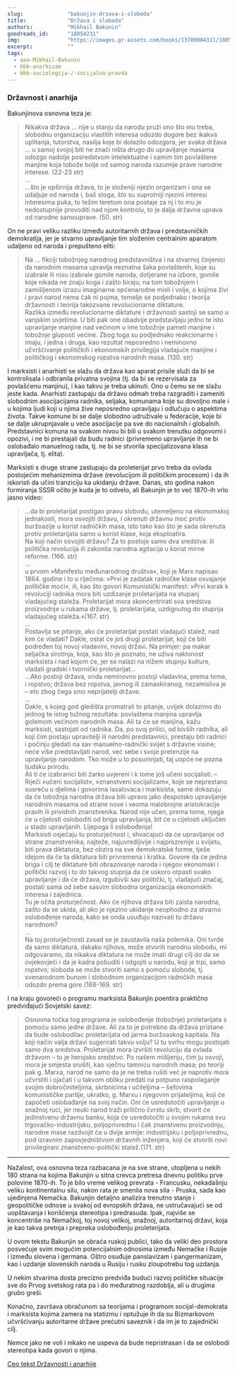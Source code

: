 ```yaml
---
slug:              "bakunjin-drzava-i-sloboda"
title:             "Država i sloboda"
authors:           "Mikhail Bakunin"
goodreads_id:      "18054231"
img:               "https://images.gr-assets.com/books/1370900431l/18054231.jpg"
excerpt:           ""
tags:
  - aaa-Mikhail-Bakunin
  - bbb-anarhizam
  - bbb-sociologija-/-socijalna-pravda
---
```


### Državnost i anarhija

Bakunjinova osnovna teza je:

<blockquote>
Nikakva država ... nije u stanju da narodu pruži ono što mu treba, slobodnu organizaciju vlastitih interesa odozdo dogore bez ikakva uplitanja, tutorstva, nasilja koje bi dolazilo odozgora, jer svaka država ... u samoj svojoj biti ne znači ništa drugo do upravljanje masama odozgo nadolje posredstvom intelektualne i samim tim povlaštene manjine koja tobože bolje od samog naroda razumije prave narodne interese. (22-23 str)
<br>
...
<br>
...što je opširnija država, to je složeniji njezin organizam i ona se udaljuje od naroda i, baš stoga, što su suprotniji njezini interesi interesima puka, to težim teretom ona postaje za nj i to mu je nedostupnije provoditi nad njom kontrolu, to je dalja državna uprava od narodne samouprave. (50. str)
</blockquote>

On ne pravi veliku razliku između autoritarnih država i predstavničkih demokratija, jer je stvarno upravljanje tim složenim centralnim aparatom udaljeno od naroda i prepušteno eliti:

<blockquote>
Na ... fikciji tobožnjeg narodnog predstavništva i na stvarnoj činjenici da narodnim masama upravlja neznatna šaka povlaštenih, koje su izabrale ili nisu izabrale gomile naroda, dotjerane na izbore, gomile koje nikada ne znaju koga i zašto biraju; na tom tobožnjem i zamišljenom izrazu imaginarne općenarodne misli i volje, o kojima živi i pravi narod nema čak ni pojma, temelje se podjednako i teorija državnosti i teorija takozvane revolucionarne diktature.
<br>
Razlika između revolucionarne diktature i državnosti sastoji se samo u vanjskim uvjetima. U biti pak one obadvije predstavljaju jedno te isto upravljanje manjine nad većinom u ime tobožnje pameti manjine i tobožnje gluposti većine. Zbog toga su podjednako reakcionarne i imaju, i jedna i druga, kao rezultat neposredno i neminovno učvršćivanje političkih i ekonomskih privilegija vladajuće manjine i političkog i ekonomskog ropstva narodnih masa. (130. str)
</blockquote>

I marksisti i anarhisti se slažu da država kao aparat prisile služi da bi se kontrolisala i odbranila privatna 
svojina (tj. da bi se rezervisala za povlašćenu manjinu), i kao takvu je treba ukinuti. Ono u čemu se ne slažu jeste 
kada. Anarhisti zastupaju da državu odmah treba razgraditi i zameniti slobodnim asocijacijama radnika, seljaka, komunama 
koje su dovoljno male i u kojima ljudi koji u njima žive neposredno upravljaju i odlučuju o aspektima života. Takve 
komune bi se dalje slobodno udruživale u federacije, koje bi se dalje ukrupnjavale u veće asocijacije pa sve do 
nacionalnih i globalnih. Predstavnici komuna na svakom nivou bi bili u svakom trenutku odgovorni i opozivi, i ne bi 
prestajali da budu radnici (privremeno upravljanje ih ne bi oslobađalo manuelnog rada, tj. ne bi se stvorila 
specijalizovana klasa upravljača, tj. elita).

Marksisti s druge strane zastupaju da proleterijat prvo treba da ovlada postojećim mehanizmima države (revolucijom ili 
političkim procesom) i da ih iskoristi da učini tranziciju ka ukidanju države. Danas, sto godina nakon formiranja SSSR 
očito je kuda je to odvelo, ali Bakunjin je to već 1870-ih vrlo jasno video:

<blockquote>
...da bi proletarijat postigao pravu slobodu, utemeljenu na ekonomskoj jednakosti, mora osvojiti državu, i okrenuti državnu moć protiv buržoazije u korist radničkih masa, isto tako kao što je sada okrenuta protiv proletarijata samo u korist klase, koja eksploatira.
<br>
Na koji način osvojiti državu? Za to postoje samo dva sredstva: ili politička revolucija ili zakonita narodna agitacija u korist mirne reforme. (166. str)
<br>
...
<br>
u prvom »Manifestu međunarodnog društva«, koji je Marx napisao 1864. godine i to u riječima: »Prvi je zadatak radničke klase osvajanje političke moći«, ili, kao što govori Komunistički manifest: »Prvi korak k revoluciji radnika mora biti uzdizanje proletarijata na stupanj vladajućeg staleža. Proletarijat mora skoncentrirati sva sredstva proizvodnje u rukama države, tj. proletarijata, uzdignutog do stupnja vladajućeg staleža.«(167. str)
<br>
...
<br>
Postavlja se pitanje, ako će proletarijat postati vladajući stalež, nad kim će vladati? Dakle, ostat će još drugi proletarijat, koji će biti podređen toj novoj vladavini, novoj državi. Na primjer: pa makar seljačka sirotinja, koja, kao što je poznato, ne uživa naklonost marksista i nad kojom će, jer se nalazi na nižem stupnju kulture, vladati gradski i tvornički proletarijat...
<br>
...Ako postoji država, onda neminovno postoji vladavina, prema tome, i ropstvo; država bez ropstva, javnog ili zamaskiranog, nezamisliva je – eto zbog čega smo neprijatelji države.
<br>
...
<br>
Dakle, s kojeg god gledišta promatrali to pitanje, uvijek dolazimo do jednog te istog tužnog rezultata: povlaštena manjina upravlja golemom većinom narodnih masa. Ali ta će se manjina, kažu marksisti, sastojati od radnika. Da, po svoj prilici, od bivših radnika, ali koji čim postaju upravitelji ili narodni predstavnici, prestaju biti radnici i počinju gledati na sav manuelno-radnički svijet s državne visine; neće više predstavljati narod, već sebe i svoje pretenzije na upravljanje narodom. Tko može u to posumnjati, taj uopće ne pozna ljudsku prirodu.
<br>
Ali ti će izabranici biti žarko uvjereni i k tome još učeni socijalisti. – Riječi »učeni socijalist«, »znanstveni socijalizam«, koje se neprestano susreću u djelima i govorima lasalovaca i marksista, same dokazuju da će tobožnja narodna država biti upravo jako despotsko upravljanje narodnim masama od strane nove i veoma malobrojne aristokracije pravih ili prividnih znanstvenika. Narod nije učen, prema tome, njega će u cijelosti osloboditi od briga upravljanja, bit će u cijelosti uključen u stado upravljanih. Lijepoga li oslobođenja!
<br>
Marksisti osjećaju tu proturječnost i, shvaćajući da će upravljanje od strane znanstvenika, najteže, najuvredljivije i najprezrenije u svijetu, biti prava diktatura, bez obzira na sve demokratske forme, tješe idejom da će ta diktatura biti privremena i kratka. Govore da će jedina briga i cilj te diktature biti obrazovanje naroda i njegov ekonomski i politički razvoj i to do takvog stupnja da će uskoro otpasti svako upravljanje i da će država, izgubivši sav politički, tj. vladajući značaj, postati sama od sebe sasvim slobodna organizacija ekonomskih interesa i zajednica.
<br>
Tu je očita proturječnost. Ako će njihova država biti zaista narodna, zašto da se ukida, ali ako je njezino ukidanje neophodno za stvarno oslobođenje naroda, kako se onda usuđuju nazivati tu državu narodnom?
<br>
...
<br>
Na toj proturječnosti zasad se je zaustavila naša polemika. Oni tvrde da samo diktatura, dakako njihova, može stvoriti narodnu slobodu, mi odgovaramo, da nikakva diktatura ne može imati drugi cilj do da se ovjekovječi i da je kadra pobuditi i odgojiti u narodu, koji je trpi, samo ropstvo; sloboda se može stvoriti samo s pomoću slobode, tj. svenarodnom bunom i slobodnom organizacijom radničkih masa odozdo prema gore.(168-169. str)
</blockquote>

I na kraju govoreći o programu marksista Bakunjin poentira praktično predviđajući Sovjetski savez:

<blockquote>
Osnovna točka tog programa je oslobođenje (tobožnje) proletarijata s pomoću samo jedne države. Ali za to je potrebno da država pristane da bude oslobodilac proletarijata od jarma buržoaskog kapitala. Na koji način valja državi sugerirati takvu volju? U tu svrhu mogu postojati samo dva sredstva. Proletarijat mora izvršiti revoluciju da ovlada državom – to je herojsko sredstvo. Po našem mišljenju, čim ju osvoji, mora je smjesta srušiti, kao vječnu tamnicu narodnih masa; po teoriji pak g. Marxa, narod ne samo da je ne treba rušiti već je naprotiv mora učvrstiti i ojačati i u takvom obliku predati na potpuno raspolaganje svojim dobročiniteljima, skrbnicima i učiteljima – šefovima komunističke partije, ukratko, g. Marxu i njegovim prijateljima, koji će započeti oslobađanje na svoj način. Oni će usredotočiti upravljanje u snažnoj ruci, jer neuki narod traži prilično čvrstu skrb; stvorit će jedinstvenu državnu banku, koja će usredotočiti u svojim rukama svu trgovačko-industrijsku, poljoprivrednu i čak znanstvenu proizvodnju, narodne mase razdvojit će u dvije armije: industrijsku i poljoprivrednu, pod izravnim zapovjedništvom državnih inženjera, koji će stvoriti novi privilegirani znanstveno-politički stalež.(171. str)
</blockquote>

***

Nažalost, ova osnovna teza razbacana je na sve strane, utopljena u nekih 180 strana na kojima Bakunjin u sitna crevca 
pretresa dnevnu politiku prve polovine 1870-ih. To je bilo vreme velikog prevrata - Francusku, nekadašnju veliku 
kontinentalnu silu, nakon rata je smenila nova sila - Pruska, sada kao ujedinjena Nemačka. Bakunjin detaljno analizira 
trenutno stanje i geopolitičke odnose u svakoj od evropskih država, ne ustručavajući se od uopštavanja i korišćenja 
stereotipa i predrasuda. Ipak, najviše se koncentriše na Nemačkoj, toj novoj velikoj, snažnoj, autoritarnoj državi, koja 
je kao takva pretnja i prepreka oslobođenju proleterijata.

U ovom tekstu Bakunjin se obraća ruskoj publici, tako da veliki deo prostora posvećuje svim mogućim potencijalnim 
odnosima između Nemačke i Rusije i između slovena i germana. Oštro osuđuje panslavizam i pangermanizam, kao i uzdanje 
slovenskih naroda u Rusiju i rusku zloupotrebu tog uzdanja.

U nekim stvarima dosta precizno predviđa budući razvoj političke situacije sve do Prvog svetskog rata pa i do međuratnog 
razdoblja, ali u drugima grubo greši.

Konačno, završava obračunom sa teorijama i programom socijal-demokrata i marksista kojima zamera na statizmu i optužuje 
ih da su Bizmarkovom učvršćivanju autoritarne države prećutni saveznik i da im je to zajednički cilj.

Nemce jako ne voli i nikako ne uspeva da bude nepristrasan i da se oslobodi stereotipa kada govori o njima.

<a href="https://anarhisticka-biblioteka.net/library/mihail-bakunjin-drzavnost-i-anarhija" target="_blank">Ceo tekst Državnosti i anarhije</a>